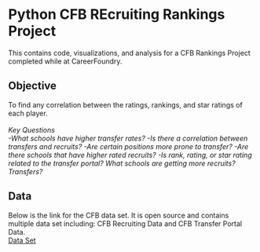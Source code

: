 # Python CFB REcruiting Rankings Project
This contains code, visualizations, and analysis for a CFB Rankings Project completed while at CareerFoundry. <br>
## Objective
To find any correlation between the ratings, rankings, and star ratings of each player.<br><br>
*Key Questions<br>
-What schools have higher transfer rates?
-Is there a correlation between transfers and recruits?
-Are certain positions more prone to transfer?
-Are there schools that have higher rated recruits?
-Is rank, rating, or star rating related to the transfer portal? What schools are getting more recruits? Transfers?<br>*
## Data
Below is the link for the CFB data set. It is open source and contains multiple data set including: CFB Recruiting Data and CFB Transfer Portal Data. <br>
[Data Set](https://www.kaggle.com/datasets/dubradave/college-football-portal-and-recruiting-statistics)<br><br>

